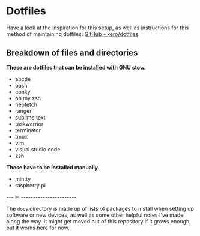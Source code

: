 # Dotfiles  

Have a look at the inspiration for this setup, as well as instructions for this method of maintaining dotfiles: [GitHub - xero/dotfiles](https://github.com/xero/dotfiles "GitHub - xero/dotfiles").  

## Breakdown of files and directories  

**These are dotfiles that can be installed with GNU stow.**  
- abcde  
- bash  
- conky  
- oh my zsh  
- neofetch  
- ranger  
- sublime text  
- taskwarrior  
- terminator  
- tmux  
- vim  
- visual studio code  
- zsh  

**These have to be installed manually.**  
- mintty  
- raspberry pi  

--- ✄ -----------------------  

The `docs` directory is made up of lists of packages to install when setting up software or new devices, as well as some other helpful notes I've made along the way. It might get moved out of this repository if it grows enough, but it works here for now.  